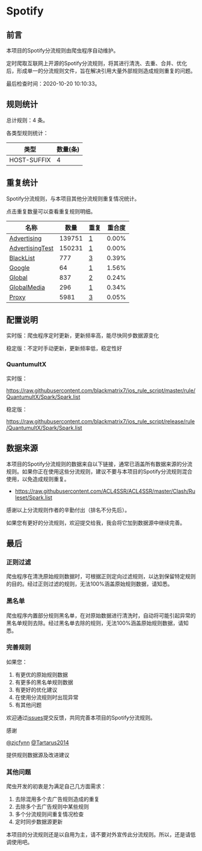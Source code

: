 # Spotify

## 前言

本项目的Spotify分流规则由爬虫程序自动维护。

定时爬取互联网上开源的Spotify分流规则，将其进行清洗、去重、合并、优化后，形成单一的分流规则文件，旨在解决引用大量外部规则造成规则重复的问题。


最后检查时间：2020-10-20 10:10:33。

## 规则统计

总计规则：4 条。

各类型规则统计：

| 类型 | 数量(条) |
| ---- | ---- |
| HOST-SUFFIX | 4 |
## 重复统计

Spotify分流规则，与本项目其他分流规则重复情况统计。

点击重复数量可以查看重复规则明细。

| 名称 | 数量 | 重复 | 重合度 |
| ---- | ---- | ---- | ------ |
|  [Advertising](https://github.com/blackmatrix7/ios_rule_script/tree/master/rule/QuantumultX/Advertising)    | 139751   | [1](https://github.com/blackmatrix7/ios_rule_script/tree/master/rule/QuantumultX/Spark/Repeat/Advertising.list)   |   0.00%  |
|  [AdvertisingTest](https://github.com/blackmatrix7/ios_rule_script/tree/master/rule/QuantumultX/AdvertisingTest)    | 150231   | [1](https://github.com/blackmatrix7/ios_rule_script/tree/master/rule/QuantumultX/Spark/Repeat/AdvertisingTest.list)   |   0.00%  |
|  [BlackList](https://github.com/blackmatrix7/ios_rule_script/tree/master/rule/QuantumultX/BlackList)    | 777   | [3](https://github.com/blackmatrix7/ios_rule_script/tree/master/rule/QuantumultX/Spark/Repeat/BlackList.list)   |   0.39%  |
|  [Google](https://github.com/blackmatrix7/ios_rule_script/tree/master/rule/QuantumultX/Google)    | 64   | [1](https://github.com/blackmatrix7/ios_rule_script/tree/master/rule/QuantumultX/Spark/Repeat/Google.list)   |   1.56%  |
|  [Global](https://github.com/blackmatrix7/ios_rule_script/tree/master/rule/QuantumultX/Global)    | 837   | [2](https://github.com/blackmatrix7/ios_rule_script/tree/master/rule/QuantumultX/Spark/Repeat/Global.list)   |   0.24%  |
|  [GlobalMedia](https://github.com/blackmatrix7/ios_rule_script/tree/master/rule/QuantumultX/GlobalMedia)    | 296   | [1](https://github.com/blackmatrix7/ios_rule_script/tree/master/rule/QuantumultX/Spark/Repeat/GlobalMedia.list)   |   0.34%  |
|  [Proxy](https://github.com/blackmatrix7/ios_rule_script/tree/master/rule/QuantumultX/Proxy)    | 5981   | [3](https://github.com/blackmatrix7/ios_rule_script/tree/master/rule/QuantumultX/Spark/Repeat/Proxy.list)   |   0.05%  |
## 配置说明

实时版：爬虫程序定时更新，更新频率高，能尽快同步数据源变化

稳定版：不定时手动更新，更新频率低，稳定性好

### QuantumultX 
实时版：

https://raw.githubusercontent.com/blackmatrix7/ios_rule_script/master/rule/QuantumultX/Spark/Spark.list

稳定版：

https://raw.githubusercontent.com/blackmatrix7/ios_rule_script/release/rule/QuantumultX/Spark/Spark.list

## 数据来源

本项目的Spotify分流规则的数据来自以下链接，通常已涵盖所有数据来源的分流规则。如果你正在使用这些分流规则，建议不要与本项目的Spotify分流规则混合使用，以免造成规则重复。

- https://raw.githubusercontent.com/ACL4SSR/ACL4SSR/master/Clash/Ruleset/Spark.list


感谢以上分流规则作者的辛勤付出（排名不分先后）。

如果您有更好的分流规则，欢迎提交给我，我会将它加到数据源中继续完善。

## 最后

### 正则过滤

爬虫程序在清洗原始规则数据时，可根据正则定向过滤规则，以达到保留特定规则的目的。经过正则过滤的规则，无法100%涵盖原始规则数据，请知悉。

### 黑名单

爬虫程序内置部分规则黑名单，在对原始数据进行清洗时，自动将可能引起异常的黑名单规则去除。经过黑名单去除的规则，无法100%涵盖原始规则数据，请知悉。

### 完善规则

如果您：

1. 有更优的原始规则数据
2. 有更多的黑名单规则数据
3. 有更好的优化建议
4. 在使用分流规则时出现异常
5. 有其他问题

欢迎通过[issues](https://github.com/blackmatrix7/ios_rule_script/issues/new)提交反馈，共同完善本项目的Spotify分流规则。

感谢

[@zjcfynn](https://github.com/zjcfynn) [@Tartarus2014](https://github.com/Tartarus2014)

提供规则数据源及改进建议

### 其他问题

爬虫开发的初衷是为满足自己几方面需求：

1. 去除混用多个去广告规则造成的重复
2. 去除多个去广告规则中某些规则
3. 多个分流规则间重复情况检查
4. 定时同步数据源更新

本项目的分流规则还是以自用为主，请不要对外宣传此分流规则。所以，还是请低调使用吧。
